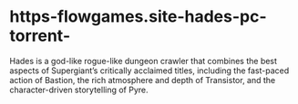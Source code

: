 # https-flowgames.site-hades-pc-torrent-
Hades is a god-like rogue-like dungeon crawler that combines the best aspects of Supergiant’s critically acclaimed titles, including the fast-paced action of Bastion, the rich atmosphere and depth of Transistor, and the character-driven storytelling of Pyre.
